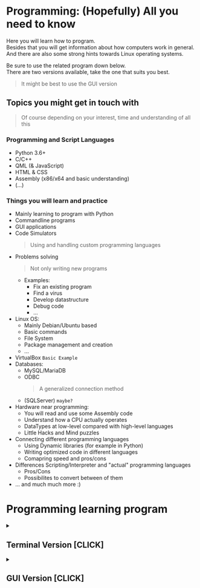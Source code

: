 # Programming: (Hopefully) All you need to know

Here you will learn how to program.  
Besides that you will get information about how computers work in general.  
And there are also some strong hints towards Linux operating systems.  

Be sure to use the related program down below.  
There are two versions available, take the one that suits you best.  

> It might be best to use the GUI version  

## Topics you might get in touch with

> Of course depending on your interest, time and understanding of all this

### Programming and Script Languages

- Python 3.6+
- C/C++
- QML (& JavaScript)
- HTML & CSS
- Assembly (x86/x64 and basic understanding)
- (...)

### Things you will learn and practice

- Mainly learning to program with Python
- Commandline programs
- GUI applications
- Code Simulators
  > Using and handling custom programming languages
- Problems solving 
  > Not only writing new programs  
  - Examples:
    - Fix an existing program
    - Find a virus
    - Develop datastructure
    - Debug code
    - ...
- Linux OS:
  - Mainly Debian/Ubuntu based
  - Basic commands
  - File System
  - Package management and creation
  - ...
- VirtualBox `Basic Example`
- Databases:
  - MySQL/MariaDB
  - ODBC
    > A generalized connection method
  - (SQLServer) `maybe?`
- Hardware near programming:
  - You will read and use some Assembly code
  - Understand how a CPU actually operates
  - DataTypes at low-level compared with high-level languages
  - Little Hacks and Mind puzzles
- Connecting different programming languages
  - Using Dynamic libraries (for example in Python)
  - Writing optimized code in different languages
  - Comapring speed and pros/cons
- Differences Scripting/Interpreter and "actual" programming languages
  - Pros/Cons
  - Possibilites to convert between of them
- ... and much much more :)


# Programming learning program

<details><summary><h2>Terminal Version [CLICK]</h2></summary>
<p>

## Terminal Version

Simply start the `start.bat` or `start.sh` file.  

This should start the main terminal program and otherwise will give you some information about how to make it run.

### Advanced way to start the program  
  
Run the following command inside this folder in a terminal:  

```bash
python course_program/start.py
```

> In case python3 is not the default the program will inform you

* You will be prompted for a level.  
* Select "Beginner" and then "Standard".

> If you want to start directly as beginner, execute the following  
```bash
python course_program/start.py --mode=beginner --info-level=standard
```  
> or like this:  
```bash
python course_program/start.py -m=beginner -i=standard`
```  

This ensures that you only get the beginner tasks with standard info  
Later on you can also access more advanced tasks or advanced info for beginner tasks  

> You can access all tutorials as well as practicing tasks through this program!  

</p>
</details>

<details><summary><h2>GUI Version [CLICK]</h2></summary>
<p>

## GUI Version

Simply start the `startGUI.bat` or `startGUI.sh` file.

This should start the main GUI program and otherwise will give you some information about how to make it run.

### Advanced way to start the program  

Run the following command inside this folder in a terminal:  

```bash  
python how_to_program_app/startGUI.py`
```

> In case python3 is not the default the program will inform you  
> More info will be added in the future  


</p>
</details>


